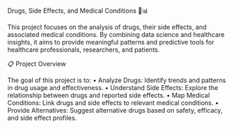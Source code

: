 Drugs, Side Effects, and Medical Conditions 💊📊

This project focuses on the analysis of drugs, their side effects, and associated medical conditions. By combining data science and healthcare insights, it aims to provide meaningful patterns and predictive tools for healthcare professionals, researchers, and patients.

📋 Project Overview

The goal of this project is to:
	•	Analyze Drugs: Identify trends and patterns in drug usage and effectiveness.
	•	Understand Side Effects: Explore the relationship between drugs and reported side effects.
	•	Map Medical Conditions: Link drugs and side effects to relevant medical conditions.
	•	Provide Alternatives: Suggest alternative drugs based on safety, efficacy, and side effect profiles.
